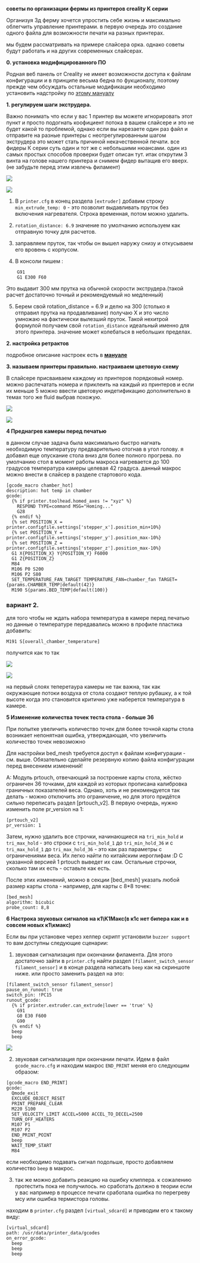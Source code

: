 **советы по организации фермы из принтеров creality K серии**

Организуя 3д ферму хочется упростить себе жизнь  и максимально облегчить управление принтерами. в первую очередь это создание одного файла  для возможности печати на разных принтерах.

мы будем рассматривать на примере слайсера орка. однако советы будут работать и на других современных слайсерах.

**0. установка модифицированного ПО**

Родная веб панель от Creality не имеет возможности доступа к файлам конфигурации и в принципе весьма бедна по фукционалу, поэтому прежде чем обсуждать остальные модификации  необходимо установить надстройку по [этому мануалу](/version_config/readme.md)

**1. регулируем шаги экструдера.**

   Важно понимать что если у вас 1 принтер вы можете игнорировать этот пункт и просто подогнать коофициент потока в вашем слайсере и это не будет какой то проблемой, однако если вы нарезаете один раз файл и отправите на разные принтеры с неотрегулированным шагом экструдера это может стать  причиной некачественной печати. все фидеры К серии суть один и тот же с небольшими нюансами.  один из самых простых способов проверки будет описан тут. итак открутим 3 винта на голове нашего принтера и снимем фидер вытащив его вверх.(не забудьте перед этим извлечь филамент) 

![](/ferma/fider1.jpg)

![](/ferma/fider2.jpg)
  
   1. В `printer.cfg` в конец раздела `[extruder]` добавим строку `min_extrude_temp: 0`  - это позволит выдавливать пруток без включения нагревателя. Строка временная, потом можно удалить.
   
   2. `rotation_distance: 6.9`  значение по умолчанию  используем как отправную точку для расчетов. 
     
   3. заправляем пруток, так чтобы он вышел наружу снизу и откусываем его вровень с корпусом.
   
   4. В консоли пишем :
   
```
    G91
    G1 E300 F60
```
Это выдавит 300 мм прутка на обычной скорости экструдера.(такой расчет достаточно точный и рекомендуемый но медленный)

   5. Берем свой rotation_distance = 6.9 и делю на 300 (столько я отправил прутка на продавливание) 
    получаю Х и это число умножаю на фактически вылезший пруток. Такой нехитрой формулой получаем свой `rotation_distance` идеальный именно для этого принтера. значение может колебаться в небольших пределах.

**2. настройка ретрактов**

подробное описание настроек есть в [**мануале**](/retract/readme.md)

**3. называем принтеры правильно. настраиваем цветовую схему**

В слайсере присваиваем каждому из принтеров порядковый номер.  можно распечатать номера и приклеить на каждый из принтеров и если их меньше 5 можно ввести цветовую индетификацию дополнительно в темах того же fluid  выбрав похожую. 

![](/ferma/color1.jpg)

![](/ferma/color2.jpg)


**4 Преднагрев камеры перед печатью**

в данном случае задача была максимально быстро нагнать необходимую температуру предварительно отогнав в угол голову.
я добавил еще опускание стола вниз для более полного прогрева.  по умолчанию стол в момент работы макроса нагревается до 100 градусов температура камеры целевая 42 градуса. данный макрос можно внести в слайсер в разделе стартового кода.

```
[gcode_macro chamber_hot]
description: hot temp in chamber
gcode:
  {% if printer.toolhead.homed_axes != "xyz" %}
    RESPOND TYPE=command MSG="Homing..."
    G28
  {% endif %}
  {% set POSITION_X = printer.configfile.settings['stepper_x'].position_min+10%}
  {% set POSITION_Y = printer.configfile.settings['stepper_y'].position_max-10%}
  {% set POSITION_Z = printer.configfile.settings['stepper_z'].position_max-10%}
  G1 X{POSITION_X} Y{POSITION_Y} F6000
  G1 Z{POSITION_Z}
  M84
  M106 P0 S200
  M106 P2 S80
  SET_TEMPERATURE_FAN_TARGET TEMPERATURE_FAN=chamber_fan TARGET={params.CHAMBER_TEMP|default(42)}
  M190 S{params.BED_TEMP|default(100)}

```
<h3>вариант 2.</h3>

для того чтобы не ждать набора температура в камере перед печатью но данные о температуре передавались  можно в профиле пластика добавить: 

```
M191 S[overall_chamber_temperature]
```
получится как то так

![](chamber_temp1.jpg)


![](chamber_temp.jpg)

на первый слоях теперетаура камеры не так важна, так как окружающие потоки воздуха от стола создают теплую рубашку, а к той высоте когда это становится критично уже наберется температура в камере. 

**5 Изменение количества точек теста стола - больше 36**

При попытке увеличить количество точек для более точной карты стола возникает непонятная ошибка, утверждающая, что увеличить количество точек невозможно

Для настройки bed_mesh требуется доступ к файлам конфигурации - см. выше. Обязательно сделайте резервную копию файла конфигурации перед внесением изменений!

A: Модуль prtouch, отвечающий за построение карты стола, жёстко ограничен 36 точками, для каждой из которых прописана калибровка граничных показателей веса. Однако, хоть и не рекомендуется так делать - можно отключить это ограничение, но для этого придётся сильно переписать раздел [prtouch_v2].
В первую очередь, нужно изменить поле pr_version на 1:

```
[prtouch_v2]
pr_version: 1
```

Затем, нужно удалить все строчки, начинающиеся на `tri_min_hold` и `tri_max_hold` - это строки с `tri_min_hold_1` до `tri_min_hold_36` и с `tri_max_hold_1` до `tri_max_hold_36` - это как раз параметры с ограничениями веса. Их легко найти по китайским иероглифам :D
С указанной версией 1 prtouch выведет их сам. Остальные строчки, сколько там их есть - оставьте как есть.

После этих изменений, можно в секции [bed_mesh] указать любой размер карты стола - например, для карты с 8*8 точек:

```
[bed_mesh]
algorithm: bicubic
probe_count: 8,8
```


**6 Настрока звуковых сигналов на к1\К1Макс(в к1с нет бипера как и в совсем новых к1\кмакс)**

Если вы при установке через хелпер скрипт установили `buzzer support`  то вам доступны следующие сценарии: 

1. звуковая сигнализация при окончании филамента. Для этого достаточно зайти в `printer.cfg` найти раздел `[filament_switch_sensor filament_sensor]`
и в конце раздела написать `beep` как на скриншоте ниже. или просто заменить раздел на это:

```
[filament_switch_sensor filament_sensor]
pause_on_runout: true
switch_pin: !PC15
runout_gcode:
  {% if printer.extruder.can_extrude|lower == 'true' %}
    G91
    G0 E30 F600
    G90
  {% endif %}
  beep
  beep
```

![](/ferma/screen1.jpg)

2. звуковая сигнализация при окончании печати. Идем в файл `gcode_macro.cfg`  и находим макрос `END_PRINT` меняя его следующим образом:

```
[gcode_macro END_PRINT]
gcode:
  Qmode_exit
  EXCLUDE_OBJECT_RESET
  PRINT_PREPARE_CLEAR
  M220 S100
  SET_VELOCITY_LIMIT ACCEL=5000 ACCEL_TO_DECEL=2500
  TURN_OFF_HEATERS
  M107 P1
  M107 P2
  END_PRINT_POINT
  beep
  WAIT_TEMP_START
  M84
```
если необходимо  подавать сигнал подольше, просто добавляем количество `beep` в макрос.

3. так же можно добавить реакцию на ошибку клиппера. к сожалению протестить пока не получилось. но сработать должно в теории если у вас например в процессе печати сработала ошибка по перегреву мсу или ошибка термистора головы. 

находим в `printer.cfg` раздел `[virtual_sdcard]` и приводим его к такому виду:

```
[virtual_sdcard]
path: /usr/data/printer_data/gcodes
on_error_gcode:
  beep
  beep
  beep
```

